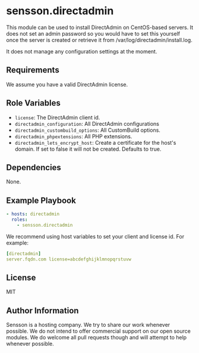 sensson.directadmin
=========

This module can be used to install DirectAdmin on CentOS-based servers. It
does not set an admin password so you would have to set this yourself once
the server is created or retrieve it from /var/log/directadmin/install.log.

It does not manage any configuration settings at the moment.

Requirements
------------

We assume you have a valid DirectAdmin license.

Role Variables
--------------

* `license`: The DirectAdmin client id.
* `directadmin_configuration`: All DirectAdmin configurations
* `directadmin_custombuild_options`: All CustomBuild options.
* `directadmin_phpextensions`: All PHP extensions.
* `directadmin_lets_encrypt_host`: Create a certificate for the host's
  domain. If set to false it will not be created. Defaults to true.

Dependencies
------------

None.

Example Playbook
----------------

```yaml
- hosts: directadmin
  roles:
    - sensson.directadmin
```

We recommend using host variables to set your client and license id. For
example:

```yaml
[directadmin]
server.fqdn.com license=abcdefghijklmnopqrstuvw
```

License
-------

MIT

Author Information
------------------

Sensson is a hosting company. We try to share our work whenever possible. We
do not intend to offer commercial support on our open source modules. We do
welcome all pull requests though and will attempt to help whenever possible.

